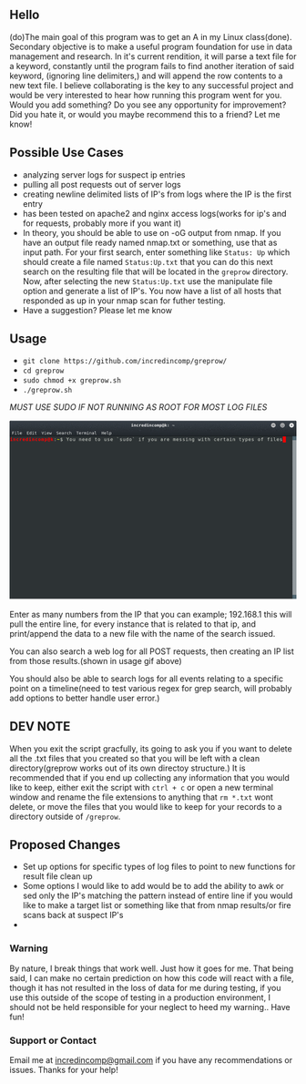 ## Hello

(do)The main goal of this program was to get an A in my Linux class(done).  Secondary objective is to make a useful 
program foundation for use in data management and research.  In it's current rendition, it will parse a text file for a keyword, constantly until the program fails to find another iteration of said keyword, (ignoring line delimiters,) and will append the row contents to a new text file.  I believe collaborating is the key to any successful project and would be very interested to hear how running this program went for you. Would you add something? Do you see any opportunity for improvement? Did you hate it, or would you maybe recommend this to a friend? Let me know!

## Possible Use Cases

* analyzing server logs for suspect ip entries
* pulling all post requests out of server logs
* creating newline delimited lists of IP's from logs where the IP is the first entry
* has been tested on apache2 and nginx access logs(works for ip's and for requests, probably more if you want it)
* In theory, you should be able to use on -oG output from nmap. If you have an output file ready named nmap.txt or something, use that as input path. For your first search, enter something like `Status: Up` which should create a file named `Status:Up.txt` that you can do this next search on the resulting file that will be located in the `greprow` directory. Now, after selecting the new `Status:Up.txt` use the manipulate file option and generate a list of IP's. You now have a list of all hosts that responded as up in your nmap scan for futher testing.
* Have a suggestion? Please let me know

## Usage

* `git clone https://github.com/incredincomp/greprow/`
* `cd greprow`
* `sudo chmod +x greprow.sh`
* `./greprow.sh`

*MUST USE SUDO IF NOT RUNNING AS ROOT FOR MOST LOG FILES*

![](https://github.com/incredincomp/usage-videos/blob/master/greprow-usage.gif)

Enter as many numbers from the IP that you can example;
192.168.1
this will pull the entire line, for every instance that is related to that ip, 
and print/append the data to a new file with the name of the search issued.

You can also search a web log for all POST requests, then creating an IP list from those results.(shown in usage gif above)

You should also be able to search logs for all events relating to a specific point on a timeline(need to test various regex for grep search, will probably add options to better handle user error.)

## DEV NOTE

When you exit the script gracfully, its going to ask you if you want to delete all the .txt files that you created so that you will be left with a clean directory(greprow works out of its own directoy structure.)
It is recommended that if you end up collecting any information that you would like to keep, either exit the script with `ctrl + c` or open a new terminal window and rename the file extensions to anything that `rm *.txt` wont delete, or move the files that you would like to keep for your records to a directory outside of `/greprow`.

## Proposed Changes

*  Set up options for specific types of log files to point to new functions for result file clean up
*  Some options I would like to add would be to add the ability to awk or sed only the IP's matching the pattern instead of entire line if you would like to make a target list or something like that from nmap results/or fire scans back at suspect IP's
*

### Warning

By nature, I break things that work well.  Just how it goes for me. That being said, I can make no certain prediction on how this code will react with a file, though it has not resulted in the loss of data for me during testing, if you use this outside of the scope of testing in a production environment, I should not be held responsible for your neglect to heed my warning.. Have fun!

### Support or Contact

Email me at incredincomp@gmail.com if you have any recommendations or issues. Thanks for your help!


